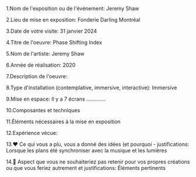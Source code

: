 1.Nom de l'exposition ou de l'événement:
Jeremy Shaw

2.Lieu de mise en exposition:
Fonderie Darling Montréal

3.Date de votre visite:
31 janvier 2024

4.Titre de l'oeuvre:
Phase Shifting Index

5.Nom de l'artiste:
Jeremy Shaw

6.Année de réalisation:
2020

7.Description de l'oeuvre:


8.Type d'installation (contemplative, immersive, interactive):
Immersive

9.Mise en espace:
Il y a 7 écrans .............

10.Composantes et techniques


11.Éléments nécessaires à la mise en exposition


12.Expérience vécue:

13.❤️ Ce qui vous a plu, vous a donné des idées (et pourquoi - justifications:
Lorsque les plans été synchroniser avec la musique et les lumières

14.🤔 Aspect que vous ne souhaiteriez pas retenir pour vos propres créations ou que vous feriez autrement et justifications:
Éléments pertinents

